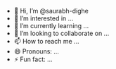 - 👋 Hi, I’m @saurabh-dighe
- 👀 I’m interested in ...
- 🌱 I’m currently learning ...
- 💞️ I’m looking to collaborate on ...
- 📫 How to reach me ...
- 😄 Pronouns: ...
- ⚡ Fun fact: ...

<!---
saurabh-dighe/saurabh-dighe is a ✨ special ✨ repository because its `README.md` (this file) appears on your GitHub profile.
You can click the Preview link to take a look at your changes.
--->
